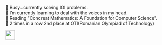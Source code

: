 🏅 Busy...currently solving IOI problems. <br>
🌱 I’m currently learning to deal with the voices in my head. <br>
📖 Reading "Concreat Mathematics: A Foundation for Computer Science". <br>
🥈 2 times in a row 2nd place at OTI(Romanian Olympiad of Technology)

<p><img src='https://upload.wikimedia.org/wikipedia/commons/1/18/ISO_C%2B%2B_Logo.svg' width=30px height=30px></p>
